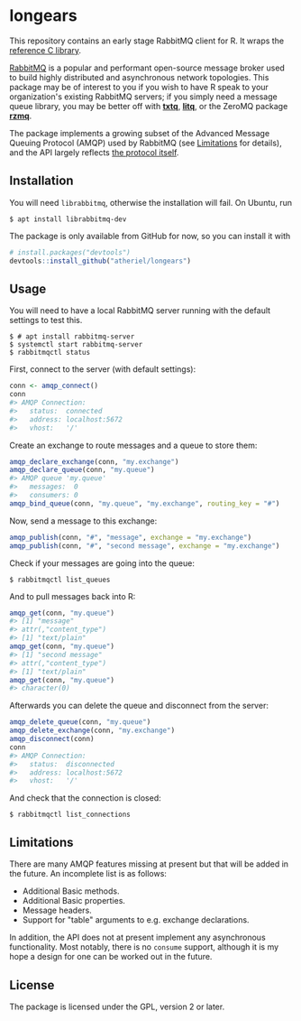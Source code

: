 
<!-- README.md is generated from README.Rmd. Please edit that file. -->
longears
========

This repository contains an early stage RabbitMQ client for R. It wraps the [reference C library](https://github.com/alanxz/rabbitmq-c).

[RabbitMQ](https://www.rabbitmq.com/) is a popular and performant open-source message broker used to build highly distributed and asynchronous network topologies. This package may be of interest to you if you wish to have R speak to your organization's existing RabbitMQ servers; if you simply need a message queue library, you may be better off with [**txtq**](https://github.com/wlandau/txtq), [**litq**](https://github.com/r-lib/liteq), or the ZeroMQ package [**rzmq**](https://github.com/ropensci/rzmq).

The package implements a growing subset of the Advanced Message Queuing Protocol (AMQP) used by RabbitMQ (see [Limitations](#Limitations) for details), and the API largely reflects [the protocol itself](https://www.rabbitmq.com/amqp-0-9-1-reference.html).

Installation
------------

You will need `librabbitmq`, otherwise the installation will fail. On Ubuntu, run

``` shell
$ apt install librabbitmq-dev
```

The package is only available from GitHub for now, so you can install it with

``` r
# install.packages("devtools")
devtools::install_github("atheriel/longears")
```

Usage
-----

You will need to have a local RabbitMQ server running with the default settings to test this.

``` shell
$ # apt install rabbitmq-server
$ systemctl start rabbitmq-server
$ rabbitmqctl status
```

First, connect to the server (with default settings):

``` r
conn <- amqp_connect()
conn
#> AMQP Connection:
#>   status:  connected
#>   address: localhost:5672
#>   vhost:   '/'
```

Create an exchange to route messages and a queue to store them:

``` r
amqp_declare_exchange(conn, "my.exchange")
amqp_declare_queue(conn, "my.queue")
#> AMQP queue 'my.queue'
#>   messages:  0
#>   consumers: 0
amqp_bind_queue(conn, "my.queue", "my.exchange", routing_key = "#")
```

Now, send a message to this exchange:

``` r
amqp_publish(conn, "#", "message", exchange = "my.exchange")
amqp_publish(conn, "#", "second message", exchange = "my.exchange")
```

Check if your messages are going into the queue:

``` shell
$ rabbitmqctl list_queues
```

And to pull messages back into R:

``` r
amqp_get(conn, "my.queue")
#> [1] "message"
#> attr(,"content_type")
#> [1] "text/plain"
amqp_get(conn, "my.queue")
#> [1] "second message"
#> attr(,"content_type")
#> [1] "text/plain"
amqp_get(conn, "my.queue")
#> character(0)
```

Afterwards you can delete the queue and disconnect from the server:

``` r
amqp_delete_queue(conn, "my.queue")
amqp_delete_exchange(conn, "my.exchange")
amqp_disconnect(conn)
conn
#> AMQP Connection:
#>   status:  disconnected
#>   address: localhost:5672
#>   vhost:   '/'
```

And check that the connection is closed:

``` shell
$ rabbitmqctl list_connections
```

Limitations
-----------

There are many AMQP features missing at present but that will be added in the future. An incomplete list is as follows:

-   Additional Basic methods.
-   Additional Basic properties.
-   Message headers.
-   Support for "table" arguments to e.g. exchange declarations.

In addition, the API does not at present implement any asynchronous functionality. Most notably, there is no `consume` support, although it is my hope a design for one can be worked out in the future.

License
-------

The package is licensed under the GPL, version 2 or later.
